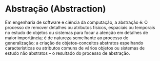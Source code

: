 # Abstração (Abstraction)

Em engenharia de software e ciência da computação, a abstração é: O processo de remover detalhes ou atributos físicos, espaciais ou temporais no estudo de objetos ou sistemas para focar a atenção em detalhes de maior importância; é de natureza semelhante ao processo de generalização; a criação de objetos-conceitos abstratos espelhando características ou atributos comuns de vários objetos ou sistemas de estudo não abstratos – o resultado do processo de abstração.
